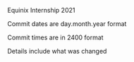 Equinix Internship 2021

Commit dates are day.month.year format

Commit times are in 2400 format

Details include what was changed
